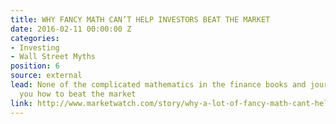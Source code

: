 ```yaml
---
title: WHY FANCY MATH CAN’T HELP INVESTORS BEAT THE MARKET
date: 2016-02-11 00:00:00 Z
categories:
- Investing
- Wall Street Myths
position: 6
source: external
lead: None of the complicated mathematics in the finance books and journals tells
  you how to beat the market
link: http://www.marketwatch.com/story/why-a-lot-of-fancy-math-cant-help-investors-beat-the-market-2017-03-15
---
```


